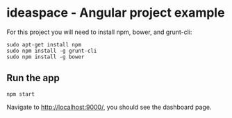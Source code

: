 # ideaspace - Angular project example
For this project you will need to install npm, bower, and grunt-cli:

    sudo apt-get install npm
    sudo npm install -g grunt-cli
    sudo npm install -g bower

## Run the app
    npm start

Navigate to [http://localhost:9000/](http://localhost:9000/), you should see the dashboard page.
